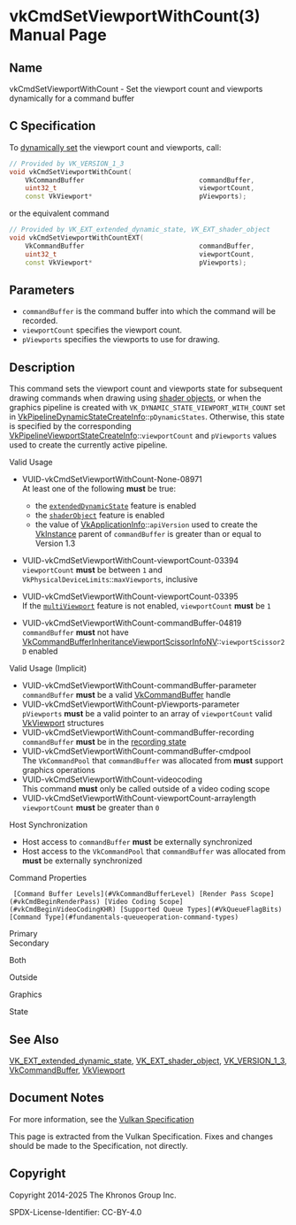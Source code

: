# vkCmdSetViewportWithCount(3) Manual Page

## Name

vkCmdSetViewportWithCount - Set the viewport count and viewports dynamically for a command buffer



## [](#_c_specification)C Specification

To [dynamically set](https://registry.khronos.org/vulkan/specs/latest/html/vkspec.html#pipelines-dynamic-state) the viewport count and viewports, call:

```c++
// Provided by VK_VERSION_1_3
void vkCmdSetViewportWithCount(
    VkCommandBuffer                             commandBuffer,
    uint32_t                                    viewportCount,
    const VkViewport*                           pViewports);
```

or the equivalent command

```c++
// Provided by VK_EXT_extended_dynamic_state, VK_EXT_shader_object
void vkCmdSetViewportWithCountEXT(
    VkCommandBuffer                             commandBuffer,
    uint32_t                                    viewportCount,
    const VkViewport*                           pViewports);
```

## [](#_parameters)Parameters

- `commandBuffer` is the command buffer into which the command will be recorded.
- `viewportCount` specifies the viewport count.
- `pViewports` specifies the viewports to use for drawing.

## [](#_description)Description

This command sets the viewport count and viewports state for subsequent drawing commands when drawing using [shader objects](https://registry.khronos.org/vulkan/specs/latest/html/vkspec.html#shaders-objects), or when the graphics pipeline is created with `VK_DYNAMIC_STATE_VIEWPORT_WITH_COUNT` set in [VkPipelineDynamicStateCreateInfo](https://registry.khronos.org/vulkan/specs/latest/man/html/VkPipelineDynamicStateCreateInfo.html)::`pDynamicStates`. Otherwise, this state is specified by the corresponding [VkPipelineViewportStateCreateInfo](https://registry.khronos.org/vulkan/specs/latest/man/html/VkPipelineViewportStateCreateInfo.html)::`viewportCount` and `pViewports` values used to create the currently active pipeline.

Valid Usage

- [](#VUID-vkCmdSetViewportWithCount-None-08971)VUID-vkCmdSetViewportWithCount-None-08971  
  At least one of the following **must** be true:
  
  - the [`extendedDynamicState`](#features-extendedDynamicState) feature is enabled
  - the [`shaderObject`](#features-shaderObject) feature is enabled
  - the value of [VkApplicationInfo](https://registry.khronos.org/vulkan/specs/latest/man/html/VkApplicationInfo.html)::`apiVersion` used to create the [VkInstance](https://registry.khronos.org/vulkan/specs/latest/man/html/VkInstance.html) parent of `commandBuffer` is greater than or equal to Version 1.3
- [](#VUID-vkCmdSetViewportWithCount-viewportCount-03394)VUID-vkCmdSetViewportWithCount-viewportCount-03394  
  `viewportCount` **must** be between `1` and `VkPhysicalDeviceLimits`::`maxViewports`, inclusive
- [](#VUID-vkCmdSetViewportWithCount-viewportCount-03395)VUID-vkCmdSetViewportWithCount-viewportCount-03395  
  If the [`multiViewport`](https://registry.khronos.org/vulkan/specs/latest/html/vkspec.html#features-multiViewport) feature is not enabled, `viewportCount` **must** be `1`
- [](#VUID-vkCmdSetViewportWithCount-commandBuffer-04819)VUID-vkCmdSetViewportWithCount-commandBuffer-04819  
  `commandBuffer` **must** not have [VkCommandBufferInheritanceViewportScissorInfoNV](https://registry.khronos.org/vulkan/specs/latest/man/html/VkCommandBufferInheritanceViewportScissorInfoNV.html)::`viewportScissor2D` enabled

Valid Usage (Implicit)

- [](#VUID-vkCmdSetViewportWithCount-commandBuffer-parameter)VUID-vkCmdSetViewportWithCount-commandBuffer-parameter  
  `commandBuffer` **must** be a valid [VkCommandBuffer](https://registry.khronos.org/vulkan/specs/latest/man/html/VkCommandBuffer.html) handle
- [](#VUID-vkCmdSetViewportWithCount-pViewports-parameter)VUID-vkCmdSetViewportWithCount-pViewports-parameter  
  `pViewports` **must** be a valid pointer to an array of `viewportCount` valid [VkViewport](https://registry.khronos.org/vulkan/specs/latest/man/html/VkViewport.html) structures
- [](#VUID-vkCmdSetViewportWithCount-commandBuffer-recording)VUID-vkCmdSetViewportWithCount-commandBuffer-recording  
  `commandBuffer` **must** be in the [recording state](#commandbuffers-lifecycle)
- [](#VUID-vkCmdSetViewportWithCount-commandBuffer-cmdpool)VUID-vkCmdSetViewportWithCount-commandBuffer-cmdpool  
  The `VkCommandPool` that `commandBuffer` was allocated from **must** support graphics operations
- [](#VUID-vkCmdSetViewportWithCount-videocoding)VUID-vkCmdSetViewportWithCount-videocoding  
  This command **must** only be called outside of a video coding scope
- [](#VUID-vkCmdSetViewportWithCount-viewportCount-arraylength)VUID-vkCmdSetViewportWithCount-viewportCount-arraylength  
  `viewportCount` **must** be greater than `0`

Host Synchronization

- Host access to `commandBuffer` **must** be externally synchronized
- Host access to the `VkCommandPool` that `commandBuffer` was allocated from **must** be externally synchronized

Command Properties

     [Command Buffer Levels](#VkCommandBufferLevel) [Render Pass Scope](#vkCmdBeginRenderPass) [Video Coding Scope](#vkCmdBeginVideoCodingKHR) [Supported Queue Types](#VkQueueFlagBits) [Command Type](#fundamentals-queueoperation-command-types)

Primary  
Secondary

Both

Outside

Graphics

State

## [](#_see_also)See Also

[VK\_EXT\_extended\_dynamic\_state](https://registry.khronos.org/vulkan/specs/latest/man/html/VK_EXT_extended_dynamic_state.html), [VK\_EXT\_shader\_object](https://registry.khronos.org/vulkan/specs/latest/man/html/VK_EXT_shader_object.html), [VK\_VERSION\_1\_3](https://registry.khronos.org/vulkan/specs/latest/man/html/VK_VERSION_1_3.html), [VkCommandBuffer](https://registry.khronos.org/vulkan/specs/latest/man/html/VkCommandBuffer.html), [VkViewport](https://registry.khronos.org/vulkan/specs/latest/man/html/VkViewport.html)

## [](#_document_notes)Document Notes

For more information, see the [Vulkan Specification](https://registry.khronos.org/vulkan/specs/latest/html/vkspec.html#vkCmdSetViewportWithCount)

This page is extracted from the Vulkan Specification. Fixes and changes should be made to the Specification, not directly.

## [](#_copyright)Copyright

Copyright 2014-2025 The Khronos Group Inc.

SPDX-License-Identifier: CC-BY-4.0